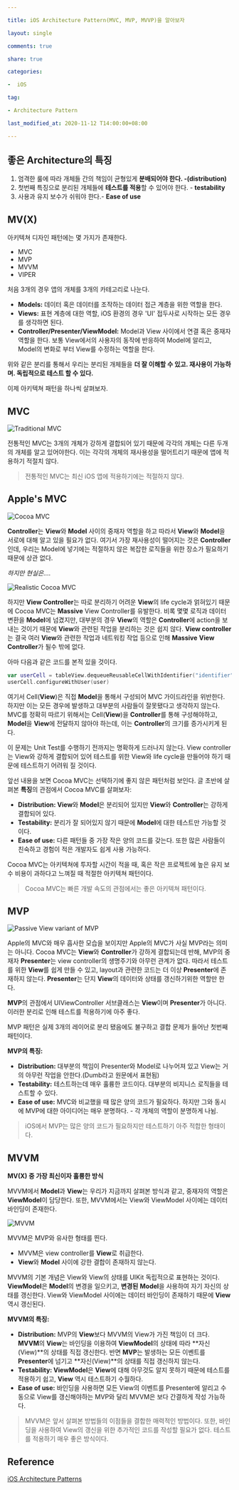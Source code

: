 ```yaml
---

title: iOS Architecture Pattern(MVC, MVP, MVVP)을 알아보자

layout: single

comments: true

share: true

categories:

-  iOS

tag:

- Architecture Pattern

last_modified_at: 2020-11-12 T14:00:00+08:00

---
```


## 좋은 Architecture의 특징

1. 엄격한 룰에 따라 개체들 간의 책임이 균형있게 **분배되어야 한다. -(distribution)**
2. 첫번째 특징으로 분리된 개체들에 **테스트를 적용**할 수 있어야 한다. - **testability**
3. 사용과 유지 보수가 쉬워야 한다.- **Ease of use**

## MV(X)

아키텍쳐 디자인 패턴에는 몇 가지가 존재한다.

- MVC
- MVP
- MVVM
- VIPER

처음 3개의 경우 앱의 개체를 3개의 카테고리로 나눈다.

- **Models:** 데이터 혹은 데이터를 조작하는 데이터 접근 계층을 위한 역할을 한다.
- **Views:** 표현 계층에 대한 역할, iOS 환경의 경우 'UI' 접두사로 시작하는 모든 경우를 생각하면 된다.
- **Controller/Presenter/ViewModel:** Model과 View 사이에서 연결 혹은 중재자 역할을 한다. 보통 View에서의 사용자의 동작에 반응하여 Model에 알리고, Model의 변화로 부터 View를 수정하는 역할을 한다.

위와 같은 분리를 통해서 우리는 분리된 개체들을 **더 잘 이해할 수 있고.  재사용이 가능하며. 독립적으로 테스트 할 수 있다.**

이제 아키텍쳐 패턴을 하나씩 살펴보자.

## MVC

![Traditional MVC](https://user-images.githubusercontent.com/48352065/98896270-ef8f6a00-24eb-11eb-8b66-bec549982df2.png)

 전통적인 MVC는 3개의 개체가 강하게 결합되어 있기 때문에 각각의 개체는 다른 두개의 개체를 알고 있어야한다. 이는 각각의 개체의 재사용성을 떨어트리기 때문에 앱에 적용하기 적절치 않다.

> 전통적인 MVC는 최신 iOS 앱에 적용하기에는 적절하지 않다.


## Apple's MVC

![Cocoa MVC](https://user-images.githubusercontent.com/48352065/98896269-eef6d380-24eb-11eb-8a80-44dccd21e856.png)

**Controller**는 **View**와 **Model** 사이의 중재자 역할을 하고 따라서 **View**와 **Model**을 서로에 대해 알고 있을 필요가 없다. 여기서 가장 재사용성이 떨어지는 것은 **Controller**인데, 우리는 Model에 넣기에는 적절하지 않은 복잡한 로직들을 위한 장소가 필요하기 때문에 상관 없다.

*하지만 현실은....*

![Realistic Cocoa MVC](https://user-images.githubusercontent.com/48352065/98896268-ee5e3d00-24eb-11eb-95ef-ce7074afd105.png)

하지만 **View Controller**는 따로 분리하기 어려운 **View**의 life cycle과  얽혀있기 때문에 Cocoa MVC는 **Massive** View Controller를 유발한다. 비록 몇몇 로직과 데이터 변환을 **Model**에 넘겼지만, 대부분의 경우 **View**의 역할은 **Controller**에 action을 보내는 것이기 때문에 **View**와 관련된 작업을 분리하는 것은 쉽지 않다. **View controller**는 결국 여러 **View**와 관련한 작업과 네트워킹 작업 등으로 인해 **Massive** **View Controller**가 될수 밖에 없다.

아마 다음과 같은 코드를 본적 있을 것이다.

```swift
var userCell = tableView.dequeueReusableCellWithIdentifier("identifier") as UserCell
userCell.configureWithUser(user)
```

여기서 Cell(**View**)은 직접 **Model**을 통해서 구성되어 MVC 가이드라인을 위반한다. 하지만 이는 모든 경우에 발생하고 대부분의 사람들이 잘못됐다고 생각하지 않는다. MVC를 정확히 따르기 위해서는 Cell(**View**)을 **Controller**를 통해 구성해야하고, **Model**을 **View**에 전달하지 않아야 하는데, 이는 **Controller**의 크기를 증가시키게 된다.

이 문제는 Unit Test를 수행하기 전까지는 명확하게 드러나지 않는다. View controller는 View와 강하게 결합되어 있어 테스트를 위한 View와 life cycle을 만들어야 하기 때문에 테스트하기 어려워 질 것이다. 

앞선 내용을 보면 Cocoa MVC는 선택하기에 좋지 않은 패턴처럼 보인다. 글 초반에 살펴본 **특징**의 관점에서 Cocoa MVC를 살펴보자:

- **Distribution: View**와 **Model**은 분리되어 있지만 **View**와 **Controller**는 강하게 결합되어 있다.
- **Testability:** 분리가 잘 되어있지 않기 때문에 **Model**에 대한 테스트만 가능할 것이다.
- **Ease of use:** 다른 패턴들 중 가장 작은 양의 코드를 갖는다. 또한 많은 사람들이 친숙하고 경험이 적은 개발자도 쉽게 사용 가능하다.

Cocoa MVC는 아키텍쳐에 투자할 시간이 적을 때, 혹은 작은 프로젝트에 높은 유지 보수 비용이 과하다고 느껴질 때 적절한 아키텍쳐 패턴이다. 

> Cocoa MVC는 빠른 개발 속도의 관점에서는 좋은 아키텍쳐 패턴이다.


## MVP

![Passive View variant of MVP ](https://user-images.githubusercontent.com/48352065/98896265-ed2d1000-24eb-11eb-8316-c018fdcb2e08.png)

Apple의 MVC와 매우 흡사한 모습을 보이지만 Apple의 MVC가 사실 MVP라는 의미는 아니다. Cocoa MVC는 **View**와 **Controller**가 강하게 결합되는데 반해, MVP의 중재자 **Presenter**는 view controller의 생명주기와 아무런 관계가 없다. 따라서 테스트를 위한 **View**를 쉽게 만들 수 있고, layout과 관련한 코드는 더 이상 **Presenter**에 존재하지 않는다. **Presenter**는 단지 **View**의 데이터와 상태를 갱신하기위한 역할만 한다.

**MVP**의 관점에서 UIViewController 서브클래스는 **View**이며 **Presenter**가 아니다. 이러한 분리로 인해 테스트를 적용하기에 아주 좋다.

MVP 패턴은 실제 3개의 레이어로 분리 됐음에도 불구하고 결합 문제가 들어난 첫번째 패턴이다.

**MVP의 특징:**

- **Distribution:** 대부분의 책임이 Presenter와 Model로 나누어져 있고 View는 거의 아무런 작업을 안한다.(Dumb라고 원문에서 표현됨)
- **Testability:** 테스트하는데 매우 훌륭한 코드이다. 대부분의 비지니스 로직들을 테스트할 수 있다.
- **Ease of use:** MVC와 비교했을 때 많은 양의 코드가 필요하다. 하지만 그와 동시에 MVP에 대한 아이디어는 매우 분명하다. - 각 개체의 역할이 분명하게 나뉨.

> iOS에서 MVP는 많은 양의 코드가 필요하지만 테스트하기 아주 적합한 형태이다.


## MVVM

**MV(X) 중 가장 최신이자 훌륭한 방식**

MVVM에서 **Model**과 **View**는 우리가 지금까지 살펴본 방식과 같고, 중재자의 역할은 **ViewModel**이 담당한다. 또한, MVVM에서는 View와 ViewModel 사이에는 데이터 바인딩이 존재한다. 

![MVVM](https://user-images.githubusercontent.com/48352065/98896260-eacab600-24eb-11eb-9291-54bf5bfdf2b1.png)

MVVM은 MVP와 유사한 형태를 띈다.

- MVVM은 view controller를 **View**로 취급한다.
- **View**와 **Model** 사이에 강한 결합이 존재하지 않는다.

MVVM의 기본 개념은 View와 View의 상태를 UIKit 독립적으로 표현하는 것이다. **ViewModel**은 **Model**의 변경을 일으키고, **변경된** **Model**을 사용하여 자기 자신의 상태를 갱신한다. View와 ViewModel 사이에는 데이터 바인딩이 존재하기 때문에 **View** 역시 갱신된다.

**MVVM의 특징:**

- **Distribution:** MVP의 **View**보다 MVVM의 View가 가진 책임이 더 크다. **MVVM**의 **View**는 바인딩을 이용하여 **ViewModel**의 상태에 따라 **자신(View)**의 상태를 직접 갱신한다. 반면 **MVP**는 발생하는 모든 이벤트를 **Presenter**에 넘기고 **자신(View)**의 상태를 직접 갱신하지 않는다.
- **Testability: ViewModel**은 **View**에 대해 아무것도 알지 못하기 때문에 테스트를 적용하기 쉽고, **View** 역시 테스트하기 수월하다.
- **Ease of use:** 바인딩을 사용하면 모든 View의 이벤트를 Presenter에 알리고 수동으로 View를 갱신해야하는 MVP와 달리 MVVM은 보다 간결하게 작성 가능하다.

> MVVM은 앞서 살펴본 방법들의 이점들을 결합한 매력적인 방법이다. 또한, 바인딩을 사용하여 View의 갱신을 위한 추가적인 코드를 작성할 필요가 없다. 테스트를 적용하기 매우 좋은 방식이다.

## Reference

[iOS Architecture Patterns](https://medium.com/ios-os-x-development/ios-architecture-patterns-ecba4c38de52)
